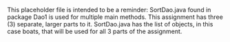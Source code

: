 This placeholder file is intended to be a reminder: SortDao.java found in package Dao1 is used for multiple
main methods. This assignment has three (3) separate, larger parts to it. SortDao.java has the list of objects, 
in this case boats, that will be used for all 3 parts of the assignment.